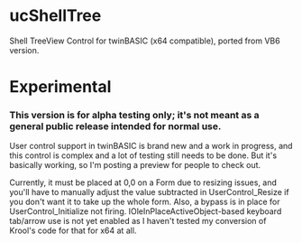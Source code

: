 # ucShellTree
Shell TreeView Control for twinBASIC (x64 compatible), ported from VB6 version.

# Experimental

### This version is for alpha testing only; it's not meant as a general public release intended for normal use.

User control support in twinBASIC is brand new and a work in progress, and this control is complex and a lot of testing still needs to be done. But it's basically working, so I'm posting a preview for people to check out.

Currently, it must be placed at 0,0 on a Form due to resizing issues, and you'll have to manually adjust the value subtracted in UserControl_Resize if you don't want it to take up the whole form. Also, a bypass is in place for UserControl_Initialize not firing. IOleInPlaceActiveObject-based keyboard tab/arrow use is not yet enabled as I haven't tested my conversion of Krool's code for that for x64 at all.
